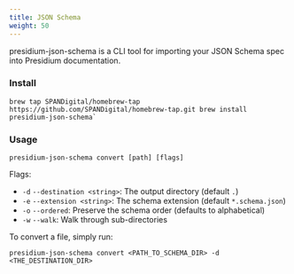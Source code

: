 ```yaml
---
title: JSON Schema
weight: 50
---
```


presidium-json-schema is a CLI tool for importing your JSON Schema spec into Presidium documentation.

### Install

```
brew tap SPANDigital/homebrew-tap https://github.com/SPANDigital/homebrew-tap.git brew install presidium-json-schema`
```

### Usage

`presidium-json-schema convert [path] [flags]`

Flags:
* `-d` `--destination <string>`: The output directory (default `.`)
* `-e` `--extension <string>`: The schema extension (default `*.schema.json`)
* `-o` `--ordered`: Preserve the schema order (defaults to alphabetical)
* `-w` `--walk`: Walk through sub-directories

To convert a file, simply run:

`presidium-json-schema convert <PATH_TO_SCHEMA_DIR> -d <THE_DESTINATION_DIR>`

